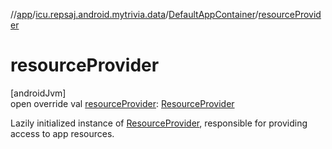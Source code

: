 //[app](../../../index.md)/[icu.repsaj.android.mytrivia.data](../index.md)/[DefaultAppContainer](index.md)/[resourceProvider](resource-provider.md)

# resourceProvider

[androidJvm]\
open override
val [resourceProvider](resource-provider.md): [ResourceProvider](../../icu.repsaj.android.mytrivia.ui.providers/-resource-provider/index.md)

Lazily initialized instance
of [ResourceProvider](../../icu.repsaj.android.mytrivia.ui.providers/-resource-provider/index.md),
responsible for providing access to app resources.
